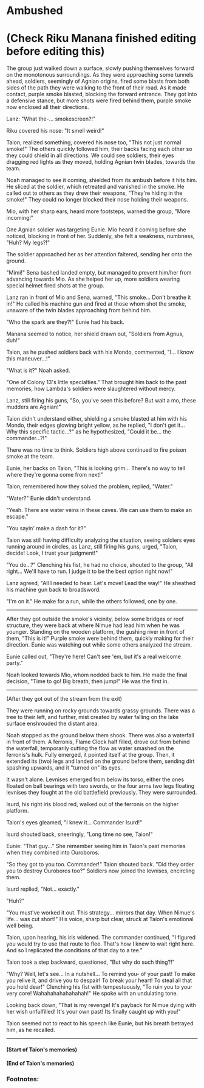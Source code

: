 # Ambushed
(Check Riku Manana finished editing before editing this)
=== 

The group just walked down a surface, slowly pushing themselves forward on the monotonous surroundings. As they were approaching some tunnels ahead, soldiers, seemingly of Agnian origins, fired some blasts from both sides of the path they were walking to the front of their road. As it made contact, purple smoke blasted, blocking the forward entrance. They got into a defensive stance, but more shots were fired behind them, purple smoke now enclosed all their directions. 

Lanz: "What the-... smokescreen?!"

Riku covered his nose: "It smell weird!"

Taion, realized something, covered his nose too, "This not just normal smoke!" The others quickly followed him, their backs facing each other so they could shield in all directions. We could see soldiers, their eyes dragging red lights as they moved, holding Agnian twin blades, towards the team. 

Noah managed to see it coming, shielded from its ambush before it hits him. He sliced at the soldier, which retreated and vanished in the smoke. He called out to others as they drew their weapons, "They're hiding in the smoke!" They could no longer blocked their nose holding their weapons.

Mio, with her sharp ears, heard more footsteps, warned the group, "More incoming!" 

One Agnian soldier was targeting Eunie. Mio heard it coming before she noticed, blocking in front of her. Suddenly, she felt a weakness, numbness, "Huh? My legs?!" 

The soldier approached her as her attention faltered, sending her onto the ground. 

"Mimi!" Sena bashed landed empty, but managed to prevent him/her from advancing towards Mio. As she helped her up, more soldiers wearing special helmet fired shots at the group. 

Lanz ran in front of Mio and Sena, warned, "This smoke... Don't breathe it in!" He called his machine gun and fired at those whom shot the smoke, unaware of the twin blades approaching from behind him. 

"Who the spark are they?!" Eunie had his back. 

Manana seemed to notice, her shield drawn out, "Soldiers from Agnus, duh!" 

Taion, as he pushed soldiers back with his Mondo, commented, "I... I know this maneuver...!" 

"What is it?" Noah asked. 

"One of Colony 13's little specialties." That brought him back to the past memories, how Lambda's soldiers were slaughtered without mercy. 

Lanz, still firing his guns, "So, you've seen this before? But wait a mo, these mudders are Agnian!" 

Taion didn't understand either, shielding a smoke blasted at him with his Mondo, their edges glowing bright yellow, as he replied, "I don't get it... Why this specific tactic...?" as he hypothesized, "Could it be... the commander...?!" 

There was no time to think. Soldiers high above continued to fire poison smoke at the team. 

Eunie, her backs on Taion, "This is looking grim... There's no way to tell where they're gonna come from next!" 

Taion, remembered how they solved the problem, replied, "Water."

"Water?" Eunie didn't understand. 

"Yeah. There are water veins in these caves. We can use them to make an escape." 

"You sayin' make a dash for it?" 

Taion was still having difficulty analyzing the situation, seeing soldiers eyes running around in circles, as Lanz, still firing his guns, urged, "Taion, decide! Look, I trust your judgment!" 

"You do...?" Clenching his fist, he had no choice, shouted to the group, "All right... We'll have to run. I judge it to be the best option right now!" 

Lanz agreed, "All I needed to hear. Let's move! Lead the way!" He sheathed his machine gun back to broadsword. 

"I'm on it." He make for a run, while the others followed, one by one. 

---

After they got outside the smoke's vicinity, below some bridges or roof structure, they were back at where Nimue had lead him when he was younger. Standing on the wooden platform, the gushing river in front of them, "This is it!" Purple smoke were behind them, quickly making for their direction. Eunie was watching out while some others analyzed the stream. 

Eunie called out, "They're here! Can't see 'em, but it's a real welcome party."

Noah looked towards Mio, whom nodded back to him. He made the final decision, "Time to go! Big breath, then jump!" He was the first in. 

---

(After they got out of the stream from the exit)

They were running on rocky grounds towards grassy grounds. There was a tree to their left, and further, mist created by water falling on the lake surface enshrouded the distant area. 

Noah stopped as the ground below them shook. There was also a waterfall in front of them. A ferronis, Flame Clock half filled, drove out from behind the waterfall, temporarily cutting the flow as water smashed on the ferronis's hulk. Fully emerged, it pointed itself at the group. Then, it extended its (two) legs and landed on the ground before them, sending dirt spashing upwards, and it "turned on" its eyes. 

It wasn't alone. Levnises emerged from below its torso, either the ones floated on ball bearings with two swords, or the four arms two legs floating levnises they fought at the old battlefield previously. They were surrounded. 

Isurd, his right iris blood red, walked out of the ferronis on the higher platform. 

Taion's eyes gleamed, "I knew it... Commander Isurd!" 

Isurd shouted back, sneeringly, "Long time no see, Taion!" 

Eunie: "That guy..." She remember seeing him in Taion's past memories when they combined into Ouroboros. 

"So they got to you too. Commander!" Taion shouted back. "Did they order you to destroy Ouroboros too?" Soldiers now joined the levnises, encircling them. 

Isurd replied, "Not... exactly." 

"Huh?"

"You must've worked it out. This strategy... mirrors that day. When Nimue's life... was cut short!" His voice, sharp but clear, struck at Taion's emotional well being. 

Taion, upon hearing, his iris widened. The commander continued, "I figured you would try to use that route to flee. That's how I knew to wait right here. And so I replicated the conditions of that day to a tee." 

Taion took a step backward, questioned, "But why do such thing?!" 

"Why? Well, let's see... In a nutshell... To remind you- of your past! To make you relive it, and drive you to despair! To break your heart! To steal all that you hold dear!" Clenching his fist with tempestuously, "To ruin you to your very core! Wahahahahahahahah!" He spoke with an undulating tone. 

Looking back down, "That is my revenge! It's payback for Nimue dying with her wish unfulfilled! It's your own past! Its finally caught up with you!" 

Taion seemed not to react to his speech like Eunie, but his breath betrayed him, as he recalled. 

---

#### (Start of Taion's memories)



#### (End of Taion's memories)

### Footnotes: 